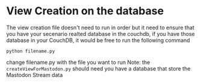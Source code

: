 # View Creation on the database
The view creation file doesn't need to run in order
but it need to ensure that you have your secenario realted database in the couchdb,
if you have those database in your CouchDB, it would be free to run the following command
```
python filename.py
```
change filename.py with the file you want to run
Note: the `createViewForMastodon.py`  should need you have a database that store the Mastodon Stream data

